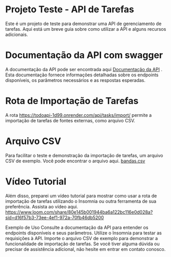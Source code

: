 
# Projeto Teste - API de Tarefas
Este é um projeto de teste para demonstrar uma API de gerenciamento de tarefas. Aqui está um breve guia sobre como utilizar a API e alguns recursos adicionais.

# Documentação da API com swagger
A documentação da API pode ser encontrada aqui [Documentação da API](https://todoapi-1d99.onrender.com/api/docs/swagger/)
. Esta documentação fornece informações detalhadas sobre os endpoints disponíveis, os parâmetros necessários e as respostas esperadas.

# Rota de Importação de Tarefas
A rota https://todoapi-1d99.onrender.com/api/tasks/import/ permite a importação de tarefas de fontes externas, como arquivo CSV.

# Arquivo CSV
Para facilitar o teste e demonstração da importação de tarefas, um arquivo CSV de exemplo. Você pode encontrar o arquivo aqui.
[bandas.csv](https://github.com/joaofilhox/TodoAPI/files/14823672/bandas.csv)



# Vídeo Tutorial
Além disso, preparei um vídeo tutorial para mostrar como usar a rota de importação de tarefas utilizando o Insomnia ou outra ferramenta de sua preferência. Assista ao vídeo aqui.
https://www.loom.com/share/80e145b001944ba6a122bc116e0d028a?sid=d16f57b3-73ee-4ef1-972a-70fb46db5200

Exemplo de Uso
Consulte a documentação da API para entender os endpoints disponíveis e seus parâmetros.
Utilize o Insomnia para testar as requisições à API.
Importe o arquivo CSV de exemplo para demonstrar a funcionalidade de importação de tarefas.
Se você tiver alguma dúvida ou precisar de assistência adicional, não hesite em entrar em contato conosco.
